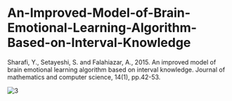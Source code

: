 # An-Improved-Model-of-Brain-Emotional-Learning-Algorithm-Based-on-Interval-Knowledge
Sharafi, Y., Setayeshi, S. and Falahiazar, A., 2015. An improved model of brain emotional learning algorithm based on interval knowledge. Journal of mathematics and computer science, 14(1), pp.42-53.


![3](https://github.com/Yousef-Sharafi/An-Improved-Model-of-Brain-Emotional-Learning-Algorithm-Based-on-Interval-Knowledge/assets/142591174/7011cd0a-d6c3-40e5-bd77-22292d862ae4)
